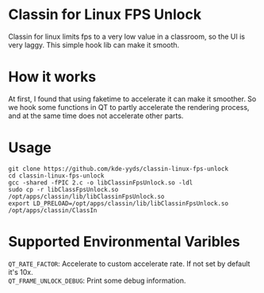# Classin for Linux FPS Unlock
Classin for linux limits fps to a very low value in a classroom, so the UI is very laggy. This simple hook lib can make it smooth.
# How it works
At first, I found that using faketime to accelerate it can make it smoother.
So we hook some functions in QT to partly accelerate the rendering process, and at the same time does not accelerate other parts.
# Usage
```
git clone https://github.com/kde-yyds/classin-linux-fps-unlock
cd classin-linux-fps-unlock
gcc -shared -fPIC 2.c -o libClassinFpsUnlock.so -ldl
sudo cp -r libClassFpsUnlock.so /opt/apps/classin/lib/libClassinFpsUnlock.so
export LD_PRELOAD=/opt/apps/classin/lib/libClassinFpsUnlock.so
/opt/apps/classin/ClassIn
```
# Supported Environmental Varibles
`QT_RATE_FACTOR`: Accelerate to custom accelerate rate. If not set by default it's 10x.  
`QT_FRAME_UNLOCK_DEBUG`: Print some debug information.
